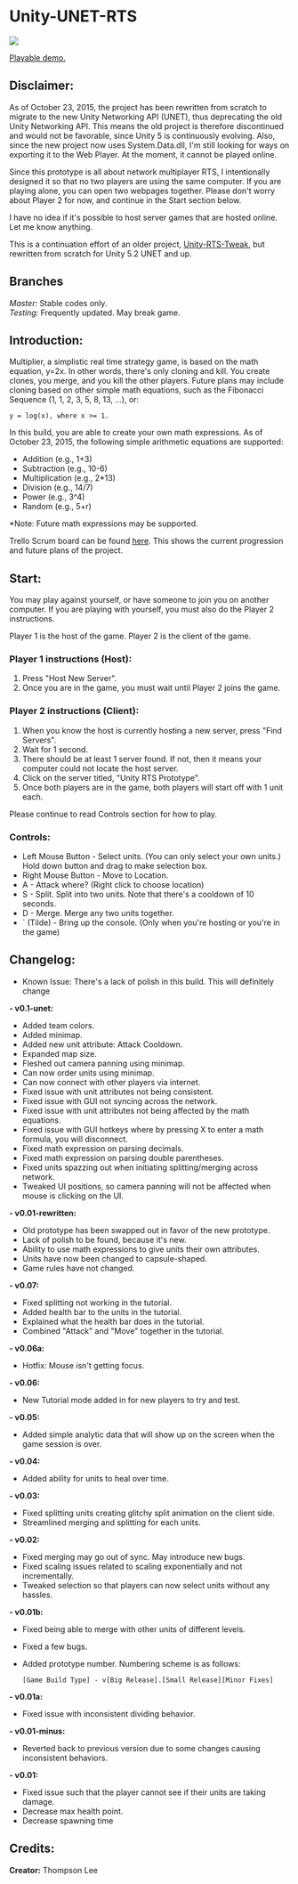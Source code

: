 # Unity-UNET-RTS

![](http://i.imgur.com/enhODwf.gif)

[Playable demo.](http://tom-mai78101.itch.io/multiplier)

## Disclaimer:

As of October 23, 2015, the project has been rewritten from scratch to migrate to the new Unity Networking API (UNET), thus deprecating the old Unity Networking API. This means the old project is therefore discontinued and would not be favorable, since Unity 5 is continuously evolving. Also, since the new project now uses System.Data.dll, I'm still looking for ways on exporting it to the Web Player. At the moment, it cannot be played online.

Since this prototype is all about network multiplayer RTS, I intentionally designed it so that no two players are using the same computer. If you are playing alone, you can open two webpages together. Please don't worry about Player 2 for now, and continue in the Start section below.

I have no idea if it's possible to host server games that are hosted online. Let me know anything.

This is a continuation effort of an older project, [Unity-RTS-Tweak](https://github.com/tommai78101/Unity-RTS-Tweak), but rewritten from scratch for Unity 5.2 UNET and up.

## Branches

*Master:* Stable codes only.  
*Testing:* Frequently updated. May break game.

## Introduction:

Multiplier, a simplistic real time strategy game, is based on the math equation, y=2x. In other words, there's only cloning and kill. You create clones, you merge, and you kill the other players. Future plans may include cloning based on other simple math equations, such as the Fibonacci Sequence (1, 1, 2, 3, 5, 8, 13, ...), or:
    
    y = log(x), where x >= 1.

In this build, you are able to create your own math expressions. As of October 23, 2015, the following simple arithmetic equations are supported:

* Addition (e.g., 1+3)
* Subtraction (e.g., 10-6)
* Multiplication (e.g., 2*13)
* Division (e.g., 14/7)
* Power (e.g., 3^4)
* Random (e.g., 5+r)


*Note: Future math expressions may be supported.

Trello Scrum board can be found [here](https://trello.com/b/VQIT6pl9/master-s-project). This shows the current progression and future plans of the project.

## Start:

You may play against yourself, or have someone to join you on another computer. If you are playing with yourself, you must also do the Player 2 instructions.

Player 1 is the host of the game. Player 2 is the client of the game.

### Player 1 instructions (Host):

1. Press "Host New Server".
2. Once you are in the game, you must wait until Player 2 joins the game.

### Player 2 instructions (Client):

1. When you know the host is currently hosting a new server, press "Find Servers".
2. Wait for 1 second.
3. There should be at least 1 server found. If not, then it means your computer could not locate the host server.
4. Click on the server titled, "Unity RTS Prototype".
5. Once both players are in the game, both players will start off with 1 unit each. 


Please continue to read Controls section for how to play.

### Controls:

* Left Mouse Button - Select units. (You can only select your own units.) Hold down button and drag to make selection box.
* Right Mouse Button - Move to Location.
* A - Attack where? (Right click to choose location)
* S - Split. Split into two units. Note that there's a cooldown of 10 seconds.
* D - Merge. Merge any two units together.
* ` (Tilde) - Bring up the console. (Only when you're hosting or you're in the game)

## Changelog:

* Known Issue: There's a lack of polish in this build. This will definitely change



**- v0.1-unet:**

* Added team colors.
* Added minimap.
* Added new unit attribute: Attack Cooldown.
* Expanded map size.
* Fleshed out camera panning using minimap.
* Can now order units using minimap.
* Can now connect with other players via internet.
* Fixed issue with unit attributes not being consistent.
* Fixed issue with GUI not syncing across the network.
* Fixed issue with unit attributes not being affected by the math equations.
* Fixed issue with GUI hotkeys where by pressing X to enter a math formula, you will disconnect.
* Fixed math expression on parsing decimals.
* Fixed math expression on parsing double parentheses.
* Fixed units spazzing out when initiating splitting/merging across network.
* Tweaked UI positions, so camera panning will not be affected when mouse is clicking on the UI.

**- v0.01-rewritten:**

* Old prototype has been swapped out in favor of the new prototype.
* Lack of polish to be found, because it's new.
* Ability to use math expressions to give units their own attributes.
* Units have now been changed to capsule-shaped.
* Game rules have not changed.

**- v0.07:**

* Fixed splitting not working in the tutorial.
* Added health bar to the units in the tutorial.
* Explained what the health bar does in the tutorial.
* Combined "Attack" and "Move" together in the tutorial.

**- v0.06a:**

* Hotfix: Mouse isn't getting focus.

**- v0.06:**

* New Tutorial mode added in for new players to try and test.

**- v0.05:**

* Added simple analytic data that will show up on the screen when the game session is over.

**- v0.04:**

* Added ability for units to heal over time.

**- v0.03:**

* Fixed splitting units creating glitchy split animation on the client side.
* Streamlined merging and splitting for each units.

**- v0.02:**

* Fixed merging may go out of sync. May introduce new bugs.
* Fixed scaling issues related to scaling exponentially and not incrementally. 	
* Tweaked selection so that players can now select units without any hassles.

**- v0.01b:**

* Fixed being able to merge with other units of different levels.
* Fixed a few bugs.
* Added prototype number. Numbering scheme is as follows:

      [Game Build Type] - v[Big Release].[Small Release][Minor Fixes]

**- v0.01a:**

* Fixed issue with inconsistent dividing behavior.

**- v0.01-minus:**

* Reverted back to previous version due to some changes causing inconsistent behaviors.

**- v0.01:**

* Fixed issue such that the player cannot see if their units are taking damage.
* Decrease max health point.
* Decrease spawning time

## Credits:

**Creator:** Thompson Lee